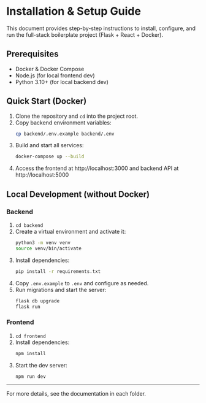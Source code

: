 # Installation & Setup Guide

This document provides step-by-step instructions to install, configure, and run the full-stack boilerplate project (Flask + React + Docker).

## Prerequisites
- Docker & Docker Compose
- Node.js (for local frontend dev)
- Python 3.10+ (for local backend dev)

## Quick Start (Docker)
1. Clone the repository and `cd` into the project root.
2. Copy backend environment variables:
   ```bash
   cp backend/.env.example backend/.env
   ```
3. Build and start all services:
   ```bash
   docker-compose up --build
   ```
4. Access the frontend at http://localhost:3000 and backend API at http://localhost:5000

## Local Development (without Docker)
### Backend
1. `cd backend`
2. Create a virtual environment and activate it:
   ```bash
   python3 -m venv venv
   source venv/bin/activate
   ```
3. Install dependencies:
   ```bash
   pip install -r requirements.txt
   ```
4. Copy `.env.example` to `.env` and configure as needed.
5. Run migrations and start the server:
   ```bash
   flask db upgrade
   flask run
   ```

### Frontend
1. `cd frontend`
2. Install dependencies:
   ```bash
   npm install
   ```
3. Start the dev server:
   ```bash
   npm run dev
   ```

---

For more details, see the documentation in each folder.
